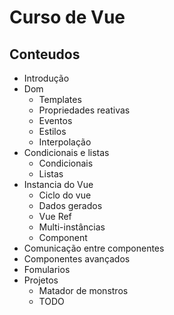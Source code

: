 # Curso de Vue

## Conteudos

* Introdução
* Dom
    * Templates
    * Propriedades reativas
    * Eventos
    * Estilos
    * Interpolação
* Condicionais e listas
    * Condicionais
    * Listas
* Instancia do Vue
    * Ciclo do vue
    * Dados gerados
    * Vue Ref
    * Multi-instâncias
    * Component
* Comunicação entre componentes
* Componentes avançados
* Fomularios
* Projetos
    * Matador de monstros
    * TODO